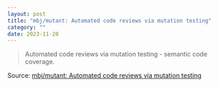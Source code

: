 ```yaml
---
layout: post
title: "mbj/mutant: Automated code reviews via mutation testing"
category: ""
date: 2023-11-20
---
```


>Automated code reviews via mutation testing - semantic code coverage.

Source: [mbj/mutant: Automated code reviews via mutation testing](https://github.com/mbj/mutant)
